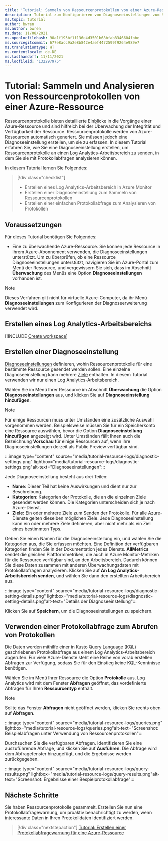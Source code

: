 ```yaml
---
title: 'Tutorial: Sammeln von Ressourcenprotokollen von einer Azure-Ressource'
description: Tutorial zum Konfigurieren von Diagnoseeinstellungen zum Senden von Ressourcenprotokollen von einer Azure-Ressource in einem Log Analytics-Arbeitsbereich, wo diese per Protokollabfrage analysiert werden können
ms.topic: tutorial
author: bwren
ms.author: bwren
ms.date: 11/08/2021
ms.openlocfilehash: 90a1f193bf1f136e4d3501b68bfab8346604fbbe
ms.sourcegitcommit: 677e8acc9a2e8b842e4aef4472599f9264e989e7
ms.translationtype: HT
ms.contentlocale: de-DE
ms.lasthandoff: 11/11/2021
ms.locfileid: "132297975"
---
```

# <a name="tutorial-collect-and-analyze-resource-logs-from-an-azure-resource"></a>Tutorial: Sammeln und Analysieren von Ressourcenprotokollen von einer Azure-Ressource
Ressourcenprotokolle bieten detaillierte Einblicke in die Vorgänge einer Azure-Ressource und sind hilfreich bei der Überwachung der Integrität und Verfügbarkeit der Ressource. Ressourcenprotokolle werden von Azure-Ressourcen automatisch generiert. Sie müssen jedoch eine Diagnoseeinstellung erstellen, um sie zu erfassen. In diesem Tutorial erfahren Sie, wie Sie eine Diagnoseeinstellung erstellen, um Ressourcenprotokolle an einen Log Analytics-Arbeitsbereich zu senden, in dem Sie sie mit Protokollabfragen analysieren können.

In diesem Tutorial lernen Sie Folgendes:

> [!div class="checklist"]
> * Erstellen eines Log Analytics-Arbeitsbereich in Azure Monitor
> * Erstellen einer Diagnoseeinstellung zum Sammeln von Ressourcenprotokollen 
> * Erstellen einer einfachen Protokollabfrage zum Analysieren von Protokollen


## <a name="prerequisites"></a>Voraussetzungen

Für dieses Tutorial benötigen Sie Folgendes: 

- Eine zu überwachende Azure-Ressource. Sie können jede Ressource in Ihrem Azure-Abonnement verwenden, die Diagnoseeinstellungen unterstützt. Um zu überprüfen, ob eine Ressource Diagnoseeinstellungen unterstützt, navigieren Sie im Azure-Portal zum Menü der Ressource, und vergewissern Sie sich, dass im Abschnitt **Überwachung** des Menüs eine Option **Diagnoseeinstellungen** vorhanden ist.


> [!NOTE]
> Dieses Verfahren gilt nicht für virtuelle Azure-Computer, da ihr Menü **Diagnoseeinstellungen** zum Konfigurieren der Diagnoseerweiterung verwendet wird.

## <a name="create-a-log-analytics-workspace"></a>Erstellen eines Log Analytics-Arbeitsbereichs
[!INCLUDE [Create workspace](../../../includes/azure-monitor-tutorial-workspace.md)]

## <a name="create-a-diagnostic-setting"></a>Erstellen einer Diagnoseeinstellung
[Diagnoseeinstellungen](../essentials/diagnostic-settings.md) definieren, wohin Ressourcenprotokolle für eine bestimmte Ressource gesendet werden sollen. Eine einzelne Diagnoseeinstellung kann mehrere [Ziele](../essentials/diagnostic-settings.md#destinations) enthalten. In diesem Tutorial verwenden wir nur einen Log Analytics-Arbeitsbereich.

Wählen Sie im Menü Ihrer Ressource im Abschnitt **Überwachung** die Option **Diagnoseeinstellungen** aus, und klicken Sie auf **Diagnoseeinstellung hinzufügen**.

> [!NOTE]
> Für einige Ressourcen muss unter Umständen eine zusätzliche Auswahl vorgenommen werden. Beispielsweise müssen Sie für ein Speicherkonto eine Ressource auswählen, bevor die Option **Diagnoseeinstellung hinzufügen** angezeigt wird. Unter Umständen fällt Ihnen auch die Bezeichnung **Vorschau** für einige Ressourcen auf, wenn ihre Diagnoseeinstellungen derzeit als Public Preview verfügbar sind.

:::image type="content" source="media/tutorial-resource-logs/diagnostic-settings.png" lightbox="media/tutorial-resource-logs/diagnostic-settings.png"alt-text="Diagnoseeinstellungen":::


Jede Diagnoseeinstellung besteht aus drei Teilen:
 
   - **Name**: Dieser Teil hat keine Auswirkungen und dient nur zur Beschreibung.
   - **Kategorien**: Kategorien der Protokolle, die an die einzelnen Ziele gesendet werden können. Die Kategorien unterscheiden sich je nach Azure-Dienst.
   - **Ziele:** Ein oder mehrere Ziele zum Senden der Protokolle. Für alle Azure-Dienste gelten dieselben möglichen Ziele. Jede Diagnoseeinstellung kann ein oder mehrere Ziele definieren, aber nicht mehr als ein Ziel eines bestimmten Typs. 

Geben Sie einen Namen für die Diagnoseeinstellung ein, und wählen Sie die Kategorien aus, die Sie erfassen möchten. Eine Definition der verfügbaren Kategorien finden Sie in der Dokumentation jedes Diensts. **AllMetrics** sendet die gleichen Plattformmetriken, die auch in Azure Monitor-Metriken für die Ressource verfügbar sind, an den Arbeitsbereich. Dadurch können Sie diese Daten zusammen mit anderen Überwachungsdaten mit Protokollabfragen analysieren. Klicken Sie auf **An Log Analytics-Arbeitsbereich senden**, und wählen Sie dann den erstellten Arbeitsbereich aus. 

:::image type="content" source="media/tutorial-resource-logs/diagnostic-setting-details.png" lightbox="media/tutorial-resource-logs/diagnostic-setting-details.png"alt-text="Details der Diagnoseeinstellung":::

Klicken Sie auf **Speichern**, um die Diagnoseeinstellungen zu speichern.

    
 
 ## <a name="use-a-log-query-to-retrieve-logs"></a>Verwenden einer Protokollabfrage zum Abrufen von Protokollen
Die Daten werden mithilfe einer in Kusto Query Language (KQL) geschriebenen Protokollabfrage aus einem Log Analytics-Arbeitsbereich abgerufen. Für viele Azure-Dienste steht eine Reihe von vorab erstellen Abfragen zur Verfügung, sodass Sie für den Einstieg keine KQL-Kenntnisse benötigen.

Wählen Sie im Menü Ihrer Ressource die Option **Protokolle** aus. Log Analytics wird mit dem Fenster **Abfragen** geöffnet, das vordefinierte Abfragen für Ihren **Ressourcentyp** enthält. 

> [!NOTE]
> Sollte das Fenster **Abfragen** nicht geöffnet werden, klicken Sie rechts oben auf **Abfragen**. 

:::image type="content" source="media/tutorial-resource-logs/queries.png" lightbox="media/tutorial-resource-logs/queries.png"alt-text="Screenshot: Beispielabfragen unter Verwendung von Ressourcenprotokollen":::


Durchsuchen Sie die verfügbaren Abfragen. Identifizieren Sie eine auszuführende Abfrage, und klicken Sie auf **Ausführen**. Die Abfrage wird dem Abfragefenster hinzugefügt, und die Ergebnisse werden zurückgegeben.

:::image type="content" source="media/tutorial-resource-logs/query-results.png" lightbox="media/tutorial-resource-logs/query-results.png"alt-text="Screenshot: Ergebnisse einer Bespielprotokollabfrage":::

## <a name="next-steps"></a>Nächste Schritte
Sie haben Ressourcenprotokolle gesammelt. Erstellen Sie nun eine Protokollabfragewarnung, um proaktiv benachrichtigt zu werden, wenn interessante Daten in Ihren Protokolldaten identifiziert werden.

> [!div class="nextstepaction"]
> [Tutorial: Erstellen einer Protokollabfragewarnung für eine Azure-Ressource](../alerts/tutorial-log-alert.md)
